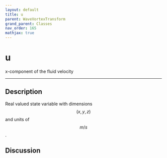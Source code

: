 ```yaml
---
layout: default
title: u
parent: WaveVortexTransform
grand_parent: Classes
nav_order: 165
mathjax: true
---
```


#  u

x-component of the fluid velocity


---

## Description
Real valued state variable with dimensions $$(x,y,z)$$ and units of $$m/s$$.

## Discussion

